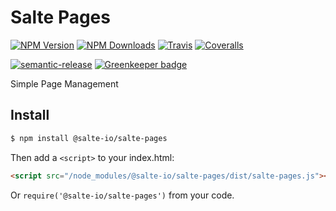 # Salte Pages

[![NPM Version][npm-version-image]][npm-url]
[![NPM Downloads][npm-downloads-image]][npm-url]
[![Travis][travis-ci-image]][travis-ci-url]
[![Coveralls][coveralls-image]][coveralls-url]

[![semantic-release][semantic-release-image]][semantic-release-url]
[![Greenkeeper badge][greenkeeper-image]][greenkeeper-url]

Simple Page Management

## Install

```sh
$ npm install @salte-io/salte-pages
```

Then add a `<script>` to your index.html:

```html
<script src="/node_modules/@salte-io/salte-pages/dist/salte-pages.js"></script>
```

Or `require('@salte-io/salte-pages')` from your code.

[npm-version-image]: https://img.shields.io/npm/v/@salte-io/salte-pages.svg?style=flat
[npm-downloads-image]: https://img.shields.io/npm/dm/@salte-io/salte-pages.svg?style=flat
[npm-url]: https://npmjs.org/package/@salte-io/salte-pages

[travis-ci-image]: https://img.shields.io/travis/com/salte-io/salte-pages/master.svg?style=flat
[travis-ci-url]: https://travis-ci.com/salte-io/salte-pages

[coveralls-image]: https://img.shields.io/coveralls/salte-io/salte-pages/master.svg
[coveralls-url]: https://coveralls.io/github/salte-io/salte-pages?branch=master

[semantic-release-url]: https://github.com/semantic-release/semantic-release
[semantic-release-image]: https://img.shields.io/badge/%20%20%F0%9F%93%A6%F0%9F%9A%80-semantic--release-e10079.svg

[greenkeeper-image]: https://badges.greenkeeper.io/salte-io/salte-pages.svg
[greenkeeper-url]: https://greenkeeper.io

